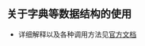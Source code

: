 ## 关于字典等数据结构的使用

- 详细解释以及各种调用方法见[官方文档](https://docs.python.org/zh-cn/3/tutorial/datastructures.html)
